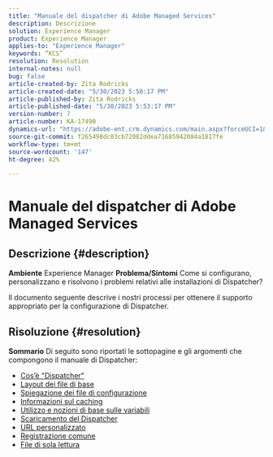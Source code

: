 ```yaml
---
title: "Manuale del dispatcher di Adobe Managed Services"
description: Descrizione
solution: Experience Manager
product: Experience Manager
applies-to: "Experience Manager"
keywords: “KCS”
resolution: Resolution
internal-notes: null
bug: false
article-created-by: Zita Rodricks
article-created-date: "5/30/2023 5:50:17 PM"
article-published-by: Zita Rodricks
article-published-date: "5/30/2023 5:53:17 PM"
version-number: 7
article-number: KA-17490
dynamics-url: "https://adobe-ent.crm.dynamics.com/main.aspx?forceUCI=1&pagetype=entityrecord&etn=knowledgearticle&id=fe70e26b-12ff-ed11-8f6e-6045bd006239"
source-git-commit: f265498dc03cb72082ddea71685942084a1817fe
workflow-type: tm+mt
source-wordcount: '147'
ht-degree: 42%

---
```


# Manuale del dispatcher di Adobe Managed Services

## Descrizione {#description}

<b>Ambiente</b>
Experience Manager
<b>Problema/Sintomi</b>
Come si configurano, personalizzano e risolvono i problemi relativi alle installazioni di Dispatcher?

Il documento seguente descrive i nostri processi per ottenere il supporto appropriato per la configurazione di Dispatcher.


## Risoluzione {#resolution}

<b>Sommario</b>
Di seguito sono riportati le sottopagine e gli argomenti che compongono il manuale di Dispatcher:

- [Cos’è &quot;Dispatcher&quot;](https://experienceleague.adobe.com/docs/experience-cloud-kcs/kbarticles/KA-17911.html?lang=it)
- [Layout dei file di base](https://experienceleague.adobe.com/docs/experience-cloud-kcs/kbarticles/KA-17502.html?lang=it)
- [Spiegazione dei file di configurazione](https://experienceleague.adobe.com/docs/experience-cloud-kcs/kbarticles/KA-17477.html?lang=it)
- [Informazioni sul caching](https://experienceleague.adobe.com/docs/experience-cloud-kcs/kbarticles/KA-17912.html?lang=it)
- [Utilizzo e nozioni di base sulle variabili](https://experienceleague.adobe.com/docs/experience-cloud-kcs/kbarticles/KA-17487.html?lang=it)
- [Scaricamento del Dispatcher](https://experienceleague.adobe.com/docs/experience-cloud-kcs/kbarticles/KA-17493.html?lang=it)
- [URL personalizzato](https://experienceleague.adobe.com/docs/experience-cloud-kcs/kbarticles/KA-17463.html?lang=it)
- [Registrazione comune](https://experienceleague.adobe.com/docs/experience-cloud-kcs/kbarticles/KA-17914.html%3Flang%3Den)
- [File di sola lettura](https://experienceleague.adobe.com/docs/experience-cloud-kcs/kbarticles/KA-17483.html?lang=it)

